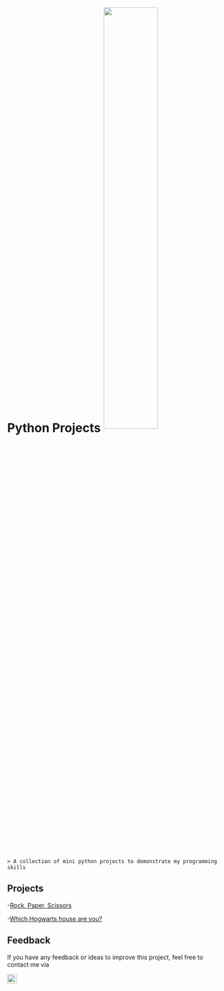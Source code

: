 # Python Projects <img src="https://www.crio.do/blog/content/images/2021/03/Python-projects.png" align=center width=50% height=50%>
    > A collection of mini python projects to demonstrate my programming skills

## Projects
 -[Rock, Paper, Scissors](#-rock-paper-scissors)
 
 -[Which Hogwarts house are you?](#which-house-are-you)
 
## Feedback
If you have any feedback or ideas to improve this project, feel free to contact me via

<a href="www.linkedin.com/in/ashleyancrum">
  <img align="left" alt="Ashley's Linkedin" width="22px" src="https://cdn.jsdelivr.net/npm/simple-icons@v3/icons/linkedin.svg"/>
</a>
